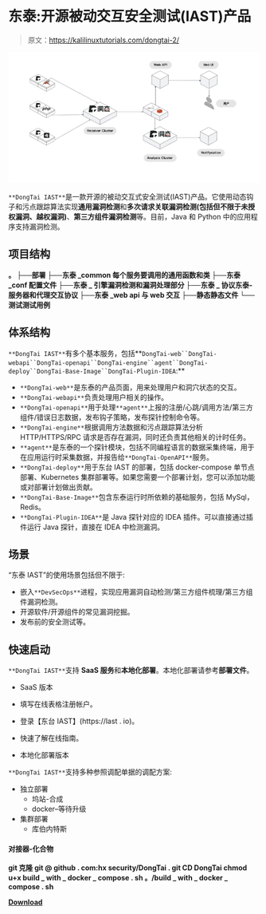 # 东泰:开源被动交互安全测试(IAST)产品

> 原文：<https://kalilinuxtutorials.com/dongtai-2/>

[![](img/88dfcde0d35a65f0471873a7ca1e391d.png)](https://blogger.googleusercontent.com/img/b/R29vZ2xl/AVvXsEiPFLdgLpE_kfoMN-pnyA7AJJAILugRpbsX15_y-QSwcLGNJAoQAI7qLNfdS2WdPYIZlqkiLnOp4b3tha_lSVLyQoddEQb4oBaa-UXBRWQvuSrA53EpdRPI_D34ZM_EvkvMpYiGu8KOwlZdGWXOOWJ8vFVd9ZNG6AdLgUcOAQEj6UVco2EUgK5ewzrX/s728/dongtai_framework%20(1).png)

`**DongTai IAST**`是一款开源的被动交互式安全测试(IAST)产品。它使用动态钩子和污点跟踪算法实现**通用漏洞检测**和**多次请求关联漏洞检测(包括但不限于未授权漏洞、越权漏洞)**、**第三方组件漏洞检测**等。目前，Java 和 Python 中的应用程序支持漏洞检测。

## 项目结构

**。
├──部署
├──东泰 _common 每个服务要调用的通用函数和类
├──东泰 _conf 配置文件
├──东泰 _ 引擎漏洞检测和漏洞处理部分
├──东泰 _ 协议东泰-服务器和代理交互协议
├──东泰 _web api 与 web 交互
├──静态静态文件
└──测试测试用例**

## 体系结构

`**DongTai IAST**`有多个基本服务，包括**`DongTai-web``DongTai-webapi``DongTai-openapi``DongTai-engine``agent``DongTai-deploy``DongTai-Base-Image``DongTai-Plugin-IDEA`:**

*   `**DongTai-web**`是东泰的产品页面，用来处理用户和洞穴状态的交互。
*   `**DongTai-webapi**`负责处理用户相关的操作。
*   `**DongTai-openapi**`用于处理`**agent**`上报的注册/心跳/调用方法/第三方组件/错误日志数据，发布钩子策略，发布探针控制命令等。
*   `**DongTai-engine**`根据调用方法数据和污点跟踪算法分析 HTTP/HTTPS/RPC 请求是否存在漏洞，同时还负责其他相关的计时任务。
*   `**agent**`是东泰的一个探针模块，包括不同编程语言的数据采集终端，用于在应用运行时采集数据，并报告给`**DongTai-OpenAPI**`服务。
*   `**DongTai-deploy**`用于东台 IAST 的部署，包括 docker-compose 单节点部署、Kubernetes 集群部署等。如果您需要一个部署计划，您可以添加功能或对部署计划做出贡献。
*   `**DongTai-Base-Image**`包含东泰运行时所依赖的基础服务，包括 MySql，Redis。
*   `**DongTai-Plugin-IDEA**`是 Java 探针对应的 IDEA 插件。可以直接通过插件运行 Java 探针，直接在 IDEA 中检测漏洞。

## 场景

“东泰 IAST”的使用场景包括但不限于:

*   嵌入`**DevSecOps**`进程，实现应用漏洞自动检测/第三方组件梳理/第三方组件漏洞检测。
*   开源软件/开源组件的常见漏洞挖掘。
*   发布前的安全测试等。

## 快速启动

`**DongTai IAST**`支持 **SaaS 服务**和**本地化部署**。本地化部署请参考**部署文件**。

*   SaaS 版本

*   填写在线表格注册帐户。
*   登录【东台 IAST】(https://last . io)。
*   快速了解在线指南。

*   本地化部署版本

`**DongTai IAST**`支持多种参照调配单据的调配方案:

*   独立部署
    *   坞站-合成
    *   docker–等待升级
*   集群部署
    *   库伯内特斯

#### 对接器-化合物

**git 克隆 git @ github . com:hx security/DongTai . git
CD DongTai
chmod u+x build _ with _ docker _ compose . sh
。/build _ with _ docker _ compose . sh**

[**Download**](https://github.com/HXSecurity/DongTai#quick-start)